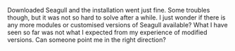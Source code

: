<!-- Name: User/TomPet -->
<!-- Version: 2 -->
<!-- Last-Modified: 2005/11/15 13:44:25 -->
<!-- Author: werner -->

Downloaded Seagull and the installation went just fine. Some troubles though, but it was not so hard to solve after a while. I just wonder if there is any more modules or customised versions of Seagull available? What I have seen so far was not what I expected from my experience of modified versions. Can someone point me in the right direction?